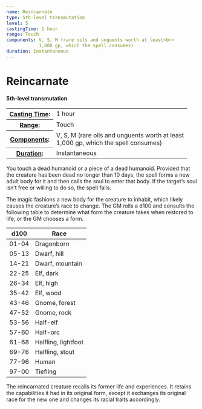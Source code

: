 ```yaml
---
name: Reincarnate
type: 5th-level transmutation
level: 5
castingTime: 1 hour
range: Touch
components: V, S, M (rare oils and unguents worth at least<br>
			1,000 gp, which the spell consumes)
duration: Instantaneous
---
```


Reincarnate
===========

#### 5th-level transmutation

<table cellspacing="0" class="statBlock"><tbody><tr><th><a href="/srd/spellcasting/castingASpell.htm#castingtime">Casting Time</a>:</th><td>1 hour</td></tr><tr><th><a href="/srd/spellcasting/castingASpell.htm#range">Range</a>:</th><td>Touch</td></tr><tr><th><a href="/srd/spellcasting/castingASpell.htm#components">Components</a>:</th><td>V, S, M (rare oils and unguents worth at least<br>1,000 gp, which the spell consumes)</td></tr><tr><th><a href="/srd/spellcasting/castingASpell.htm#duration">Duration</a>:</th><td>Instantaneous</td></tr></tbody></table>

You touch a dead humanoid or a piece of a dead humanoid. Provided that the creature has been dead no longer than 10 days, the spell forms a new adult body for it and then calls the soul to enter that body. If the target’s soul isn’t free or willing to do so, the spell fails.

The magic fashions a new body for the creature to inhabit, which likely causes the creature’s race to change. The GM rolls a d100 and consults the following table to determine what form the creature takes when restored to life, or the GM chooses a form.

| d100 | Race |
| --- | --- |
| 01-04 | Dragonborn |
| 05-13 | Dwarf, hill |
| 14-21 | Dwarf, mountain |
| 22-25 | Elf, dark |
| 26-34 | Elf, high |
| 35-42 | Elf, wood |
| 43-46 | Gnome, forest |
| 47-52 | Gnome, rock |
| 53-56 | Half-elf |
| 57-60 | Half-orc |
| 61-68 | Halfling, lightfoot |
| 69-76 | Halfling, stout |
| 77-96 | Human |
| 97-00 | Tiefling |

The reincarnated creature recalls its former life and experiences. It retains the capabilities it had in its original form, except it exchanges its original race for the new one and changes its racial traits accordingly.